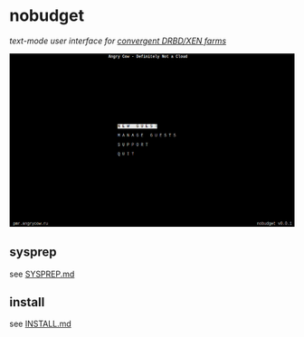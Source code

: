 # nobudget

_text-mode user interface for [convergent DRBD/XEN farms](https://github.com/pbraun9/dnc)_

![IMAGE HERE](i/nobudget.png)

<!-- dropping netbsd and nis for now
_tested on netbsd93_

# Overview

To be highly available, No Budget requires at least two nodes e.g.

        ypmaster
        ypslave

The nobudget text-mode user interface can be balanced on both, however there's only one NIS master at a time, this is why
NIS user creation is only done on the NIS master (see nobudget-register.ksh which checks which master there is before call
ing it).

## Permission model

There is a specific `register` user on both nis/nobudget nodes for prospects to create user accounts.
This user has the rights to call the `nobudget-update-nis.ksh` and `nobudget-pubkey.ksh` scripts (see sudoers setup).

## Requirements

- a NIS master (and eventually a NIS slave, with the ability to ssh as root to one another)
- a few packages (`pwgen`, `ksh93`, `sudo`)
- a working outbound email system
-->

## sysprep

see [SYSPREP.md](SYSPREP.md)

## install

see [INSTALL.md](INSTALL.md)

